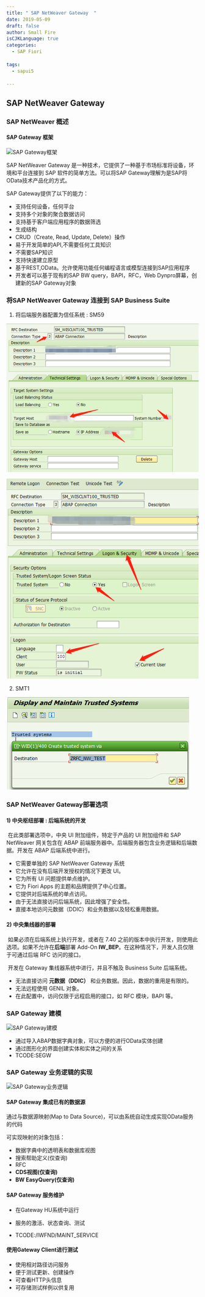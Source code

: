 ```yaml
---
title: " SAP NetWeaver Gateway  "
date: 2019-05-09
draft: false
author: Small Fire
isCJKLanguage: true
categories: 
  - SAP Fiori

tags: 
  - sapui5

---
```


## SAP NetWeaver Gateway

### SAP NetWeaver 概述

#### SAP Gateway 框架

![SAP Gateway框架](/images/HANA/FioriGateway1.png)

SAP NetWeaver Gateway 是一种技术，它提供了一种基于市场标准将设备，环境和平台连接到 SAP 软件的简单方法。可以将SAP Gateway理解为是SAP将OData技术产品化的方式。

SAP Gateway提供了以下的能力：

- 支持任何设备，任何平台
- 支持多个对象的聚合数据访问
- 支持基于客户端应用程序的数据筛选
- 生成结构
- CRUD（Create, Read, Update, Delete）操作
- 易于开发简单的API,不需要任何工具知识
- 不需要SAP知识
- 支持快速建立原型
- 基于REST,OData。允许使用功能任何编程语言或模型连接到SAP应用程序
- 开发者可以基于现有的SAP BW query，BAPI，RFC，Web Dynpro屏幕，创建新的SAP Gateway对象

### 将SAP NetWeaver Gateway 连接到 SAP Business Suite

1) 将后端服务器配置为信任系统 : SM59

![1559703243928](/images/SAPUI5/1559703243928.png)

![1559712968906](/images/SAPUI5/1559712968906.png)    

2) SMT1

![1559713194355](/images/SAPUI5/1559713194355.png)

### SAP NetWeaver Gateway部署选项

#### 1) 中央枢纽部署 : 后端系统的开发

​	在此类部署选项中，中央 UI 附加组件，特定于产品的 UI 附加组件和 SAP NetWeaver 网关包含在 ABAP 前端服务器中。后端服务器包含业务逻辑和后端数据。开发在 ABAP 后端系统中进行。

- 它需要单独的 SAP NetWeaver Gateway 系统
- 它允许在没有后端开发授权的情况下更改 UI。
- 它为所有 UI 问题提供单点维护。
- 它为 Fiori Apps 的主题和品牌提供了中心位置。
- 它提供对后端系统的单点访问。
- 由于无法直接访问后端系统，因此增强了安全性。
- 直接本地访问元数据（DDIC）和业务数据以及轻松重用数据。

#### 2) 中央集线器的部署

​	如果必须在后端系统上执行开发，或者在 7.40 之前的版本中执行开发，则使用此选项。如果不允许在**后端**部署 Add-On **IW_BEP**。在这种情况下，开发人员仅限于可通过后端 RFC 访问的接口。

​	开发在 Gateway 集线器系统中进行，并且不触及 Business Suite 后端系统。

- 无法直接访问 **元数据（DDIC）** 和业务数据。因此，数据的重用是有限的。
- 无法远程使用 GENIL 对象。
- 在此配置中，访问仅限于远程启用的接口，如 RFC 模块，BAPI 等。

### SAP Gateway 建模

![SAP Gateway建模](/images/HANA/FioriGateway2.png)

- 通过导入ABAP数据字典对象，可以方便的进行OData实体创建
- 通过图形化的界面创建实体和实体之间的关系
- TCODE:SEGW

### SAP Gateway 业务逻辑的实现

![SAP Gateway业务逻辑](/images/HANA/FioriGateway3.png)



#### SAP Gateway 集成已有的数据源

通过与数据源映射(Map to Data Source)，可以由系统自动生成实现OData服务的代码

可实现映射的对象包括：

- 数据字典中的透明表和数据库视图
- 搜索帮助定义(仅查询)
- RFC
- **CDS视图(仅查询)**
- **BW EasyQuery(仅查询)**

#### SAP Gateway 服务维护

- 在Gateway HU系统中运行

- 服务的激活、状态查询、测试

- TCODE:/IWFND/MAINT_SERVICE

#### 使用Gateway Client进行测试

- 使用相对路径访问服务
- 便于测试更新、创建操作
- 可查看HTTP头信息
- 可存储测试样例以供复用